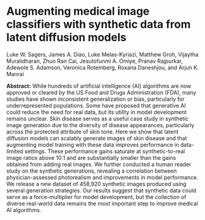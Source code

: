 # Augmenting medical image classifiers with synthetic data from latent diffusion models

Luke W. Sagers, James A. Diao, Luke Melas-Kyriazi, Matthew Groh, Vijaytha Muralidharan, Zhuo Ran Cai, Jesutofunmi A. Omiye, Pranav Rajpurkar, Adewole S. Adamson, Veronica Rotemberg, Roxana Daneshjou, and Arjun K. Manrai

<b>Abstract:</b> While hundreds of artificial intelligence (AI) algorithms are now approved or cleared by the US Food and Drugs Administration (FDA), many studies have shown inconsistent generalization or bias, particularly for underrepresented populations. Some have proposed that generative AI could reduce the need for real data, but its utility in model development remains unclear. Skin disease serves as a useful case study in synthetic image generation due to the diversity of disease appearances, particularly across the protected attribute of skin tone. Here we show that latent diffusion models can scalably generate images of skin disease and that augmenting model training with these data improves performance in data-limited settings. These performance gains saturate at synthetic-to-real image ratios above 10:1 and are substantially smaller than the gains obtained from adding real images. We further conducted a human reader study on the synthetic generations, revealing a correlation between physician-assessed photorealism and improvements in model performance. We release a new dataset of 458,920 synthetic images produced using several generation strategies. Our results suggest that synthetic data could serve as a force-multiplier for model development, but the collection of diverse real-world data remains the most important step to improve medical AI algorithms.
